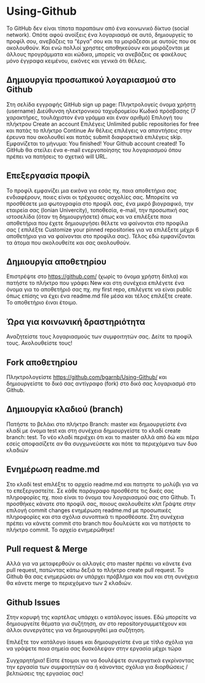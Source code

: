 # Using-Github

Το GitHub δεν είναι τίποτα παραπάων από ένα κοινωνικό δίκτυο (social network). Οπότε αφού ανοίξεις ένα λογαριασμό σε αυτό, δημιουργείς το προφίλ σου, ανεβάζεις τα “έργα” σου και τα μοιράζεσαι με αυτούς που σε ακολουθούν. Και ενώ πολλοί χρηστες αποθηκεύουν και μοιράζονται με άλλους προγράμματα και κώδικα, μπορείς να ανεβάζεις σε φακέλους μόνο έγγραφα κειμένου, εικόνες και γενικά ότι θέλεις. 

## Δημιουργία προσωπικού λογαριασμού στο Github

Στη σελίδα εγγραφής GitHub sign up page:
Πληκτρολογείς όνομα χρήστη (username)
Διεύθυνση ηλεκτρονικού ταχυδρομείου
Κωδικό πρόσβασης (7 χαρακτήρες, τουλάχιστον ένα γράμμα και έναν αριθμό)
Επιλογή του πλήκτρου Create an account
Επιλέγεις Unlimited public repositories for free και πατάς το πλήκτρο Continue
Αν θέλεις επιλέγεις να απαντήσεις στην έρευνα που ακολουθεί και πατάς submit διαφορετικά επιλέγεις skip.
Εμφανίζεται το μήνυμα: You finished! Your Github account created!
Το GitHub θα στείλει ένα e-mail ενεργοποίησης του λογαριασμού όπου πρέπει να πατήσεις το σχετικό will URL.

## Επεξεργασία προφίλ

Το προφίλ εμφανίζει μια εικόνα για εσάς πχ. ποια αποθετήρια σας ενδιαφέρουν, ποιες είναι οι τρέχουσες ασχολίες σας.
Μπορείτε να προσθέσετε μια φωτογραφία στο προφίλ σας, ένα μικρό βιογραφικό, την εταιρεία σας (Ionian Univercity), τοποθεσία, e-mail, την προσωπική σας ιστοσελίδα (όταν τη δημιουργήσετε) όπως και να επιλέξετε ποια αποθετήρια που έχετε δημιουργήσει θέλετε να φαίνονται στο προφίλα σας ( επιλέξτε Customize your pinned repositories για να επιλέξετε μέχρι 6 αποθετήρια για να φαίνονται στο προφίλα σας). Τέλος εδώ εμφανίζονται τα άτομα που ακολουθείτε και σας ακολουθούν.

## Δημιουργία αποθετηρίου
Επιστρέψτε στο https://github.com/ (χωρίς το όνομα χρήστη δίπλα) και πατήστε το πλήκτρο που γράφει New και στη συνέχεια επιλέγετε ένα όνομα για το αποθετήριό σας πχ. my first repo, επιλέγετε να είναι public όπως επίσης να έχει ένα readme.md file μέσα και τέλος επιλέξτε create. Το αποθετήριο έιναι έτοιμο.

## Ώρα για κοινωνική δραστηριότητα
Αναζητείστε τους λογαριασμούς των συμφοιτητών σας. Δείτε τα προφίλ τους. Ακολουθείστε τους!

## Fork αποθετηρίου
Πληκτρολογείστε https://github.com/bgarnb/Using-Github/ και δημιουργείστε το δικό σας αντίγραφο (fork) στο δικό σας λογαριασμό στο Github. 

## Δημιουργία κλαδιού (branch)
Πατήστε το βελάκι στο πλήκτρο Branch: master και δημιουργείστε ένα κλαδί με όνομα test και στη συνέχεια δημιουργείστε το κλαδί create branch: test. Το νέο κλαδί περιέχει ότι και το master αλλά από δώ και πέρα εσείς αποφασίζετε αν θα συγχωνεύσετε και πότε τα περιεχόμενα των δυο κλαδιών

## Ενημέρωση readme.md
Στο κλαδί test eπιλέξτε το αρχείο readme.md και πατηστε το μολύβι για να το επεξεργαστείτε.
Σε κάθε παράγραφο προσθέστε τις δικές σας πληροφορίες πχ. ποιο είναι το όνομα του λογαριασμού σας στο Github. Τι προσθήκες κάνατε στο προφίλ σας, ποιους ακολουθείτε κλπ
Γράψτε στην επιλογή commit changes ενημέρωση readme.md με προσωπικές πληροφορίες και στα σχόλια συνοπτικά τι προσθέσατε. Στη συνέχεια πρέπει να κάνετε commit στο branch που δουλεύετε και να πατήσετε το πλήκτρο commit. Το αρχείο ενημερώθηκε! 

## Pull request & Merge

Αλλά για να μεταφερθούν οι αλλαγές στο master πρέπει να κάνετε ένα pull request, πατώντας κάτω δεξιά το πλήκτρο create pull request. To Github θα σας ενημερώσει αν υπάρχει πρόβλημα και που και στη συνέχεια θα κάνετε merge το περιεχόμενο των 2 κλαδιών.

## Github Issues

Στην κορυφή της καρτέλας υπάρχει ο κατάλογος issues. Εδώ μπορείτε να δημιουργείτε θέματα για συζήτηση, αν στο repositoryσυμμετέχουν και άλλοι συνεργάτες για να δημιουργηθεί μια συζήτηση.

Επιλέξτε τον κατάλογο issues και δημιουργείστε ένα με τίτλο σχόλια για να γράψετε ποια σημεία σας δυσκόλεψαν στην εργασία μέχρι τώρα


Συγχαρητήρια! Είστε έτοιμοι για να δουλέψετε συνεργατικά εγκρίνοντας την εργασία των συμφοιτητών σα ή κάνοντας σχόλια για διορθώσεις / βελτιώσεις της εργασίας σας!

